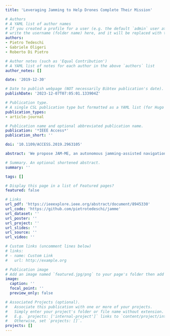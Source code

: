 ```yaml
---
title: 'Leveraging Jamming to Help Drones Complete Their Mission'

# Authors
# A YAML list of author names
# If you created a profile for a user (e.g. the default `admin` user at `content/authors/admin/`), 
# write the username (folder name) here, and it will be replaced with their full name and linked to their profile.
authors:
- Pietro Tedeschi
- Gabriele Oligeri
- Roberto Di Pietro

# Author notes (such as 'Equal Contribution')
# A YAML list of notes for each author in the above `authors` list
author_notes: []

date: '2019-12-30'

# Date to publish webpage (NOT necessarily Bibtex publication's date).
publishDate: '2023-12-07T07:05:01.133904Z'

# Publication type.
# A single CSL publication type but formatted as a YAML list (for Hugo requirements).
publication_types:
- article-journal

# Publication name and optional abbreviated publication name.
publication: '*IEEE Access*'
publication_short: ''

doi: '10.1109/ACCESS.2019.2963105'

abstract: 'We propose JAM-ME, an autonomous jamming-assisted navigation system that allows a drone to accomplish its mission even in the presence of an anti-drone jamming protection system. In this contribution, we review the current state-of-the-art highlighting how current solutions to respond to drones are completely ineffective against JAM-ME. In particular, we introduce our solution and its theoretical framework, and later we relax a few constraints of the baseline model (adding wind drift, and allowing the target to be randomly placed within the jammed area). Moreover, we run extensive simulations that do support our findings: even under the combined action of jamming and wind drift, the drone can reach a target randomly deployed in the jamming area-any other drone, under the same conditions, would have simply failed. As per the overhead, under very conservative assumptions, JAM-ME experiences an average overhead of 70%; however, note that such overhead can be reduced by at least a tenfold factor in practical settings-discussed in the paper. Finally, we highlight the intrinsic limitations of our solution, potential countermeasures, and new jamming strategies that can pave the way to further research.'

# Summary. An optional shortened abstract.
summary: ''

tags: []

# Display this page in a list of Featured pages?
featured: false

# Links
url_pdf: 'https://ieeexplore.ieee.org/abstract/document/8945330'
url_code: 'https://github.com/pietrotedeschi/jamme'
url_dataset: ''
url_poster: ''
url_project: ''
url_slides: ''
url_source: ''
url_video: ''

# Custom links (uncomment lines below)
# links:
# - name: Custom Link
#   url: http://example.org

# Publication image
# Add an image named `featured.jpg/png` to your page's folder then add a caption below.
image:
  caption: ''
  focal_point: ''
  preview_only: false

# Associated Projects (optional).
#   Associate this publication with one or more of your projects.
#   Simply enter your project's folder or file name without extension.
#   E.g. `projects: ['internal-project']` links to `content/project/internal-project/index.md`.
#   Otherwise, set `projects: []`.
projects: []
---
```


